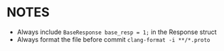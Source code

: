 # NOTES

* Always include `BaseResponse base_resp = 1;` in the Response struct
* Always format the file before commit `clang-format -i **/*.proto`
